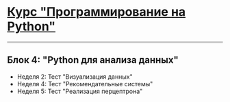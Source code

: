 # [Курс "Программирование на Python"](https://pythoncourse.ru/)
***
## Блок 4: "Python для анализа данных"

* Неделя 2: Тест "Визуализация данных"
* Неделя 4: Тест "Рекомендательные системы"
* Неделя 5: Тест "Реализация перцептрона"
